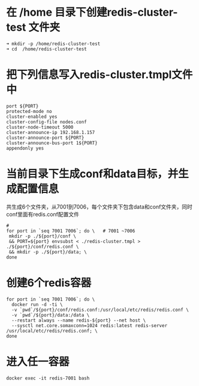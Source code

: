 # 在 /home 目录下创建redis-cluster-test 文件夹
```
➜ mkdir -p /home/redis-cluster-test
➜ cd  /home/redis-cluster-test
```
# 把下列信息写入redis-cluster.tmpl文件中
```
port ${PORT}
protected-mode no
cluster-enabled yes
cluster-config-file nodes.conf
cluster-node-timeout 5000
cluster-announce-ip 192.168.1.157
cluster-announce-port ${PORT}
cluster-announce-bus-port 1${PORT}
appendonly yes
```
 # 当前目录下生成conf和data目标，并生成配置信息
 共生成6个文件夹，从7001到7006，每个文件夹下包含data和conf文件夹，同时conf里面有redis.conf配置文件
 ```
 #
for port in `seq 7001 7006`; do \   # 7001 ~7006
  mkdir -p ./${port}/conf \
  && PORT=${port} envsubst < ./redis-cluster.tmpl > ./${port}/conf/redis.conf \
  && mkdir -p ./${port}/data; \
done
```
#  创建6个redis容器
```
for port in `seq 7001 7006`; do \
  docker run -d -ti \
  -v `pwd`/${port}/conf/redis.conf:/usr/local/etc/redis/redis.conf \
  -v `pwd`/${port}/data:/data \
  --restart always --name redis-${port} --net host \
  --sysctl net.core.somaxconn=1024 redis:latest redis-server /usr/local/etc/redis/redis.conf; \
done
```
# 进入任一容器
```
docker exec -it redis-7001 bash
```


